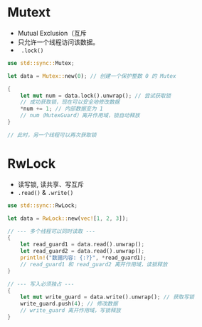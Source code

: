 # Mutext<T>

- Mutual Exclusion（互斥
- 只允许一个线程访问该数据。
- `	.lock()`

```rs
use std::sync::Mutex;

let data = Mutex::new(0); // 创建一个保护整数 0 的 Mutex

{
    let mut num = data.lock().unwrap(); // 尝试获取锁
    // 成功获取锁，现在可以安全地修改数据
    *num += 1; // 内部数据变为 1
    // num（MutexGuard）离开作用域，锁自动释放
}

// 此时，另一个线程可以再次获取锁
```

# RwLock<T>

- 读写锁, 读共享、写互斥
- `.read()` & `.write()`

```rs
use std::sync::RwLock;

let data = RwLock::new(vec![1, 2, 3]);

// --- 多个线程可以同时读取 ---
{
    let read_guard1 = data.read().unwrap();
    let read_guard2 = data.read().unwrap();
    println!("数据内容: {:?}", *read_guard1);
    // read_guard1 和 read_guard2 离开作用域，读锁释放
}

// --- 写入必须独占 ---
{
    let mut write_guard = data.write().unwrap(); // 获取写锁
    write_guard.push(4); // 修改数据
    // write_guard 离开作用域，写锁释放
}
```
